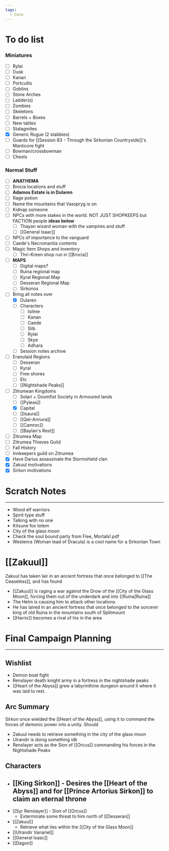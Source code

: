 ```yaml
---
tags:
  - Core
---
```

# To do list
### Miniatures
- [ ] Rylai
- [ ] Dusk
- [ ] Kanan
- [ ] Portcullis
- [ ] Goblins
- [ ] Stone Arches
- [ ] Ladder(s)
- [ ] Zombies
- [ ] Skeletons
- [ ] Barrels + Boxes
- [ ] New tables
- [ ] Stalagmites
- [x] Generic Rogue (2 stabbies)
- [ ] Guards for [[Session 83 - Through the Sirkonian Countryside]]'s Manticore fight
- [ ] Bowman/crossbowman
- [ ] Chests
### Normal Stuff
- [ ] **ANATHEMA**
- [ ] Brocia locations and stuff
- [ ] **Adamos Estate is in Dularen**
- [ ] Rage potion
- [ ] Name the mountains that Vasspryg is on
- [ ] Kidnap someone
- [ ] NPCs with more stakes in the world. NOT JUST SHOPKEEPS but FACTION people **ideas below**
	- [ ] Thayan wizard woman with the vampires and stuff
	- [ ] [[General Isaac]]
- [ ] NPCs of importance to the vanguard
- [ ] Caede's Necromantia contents
- [ ] Magic Item Shops and inventory
	- [ ] Thri-Kreen shop run in [[Brocia]]
- [ ] **MAPS**
	- [ ] Digital maps?
	- [ ] Ruina regional map
	- [ ] Kyral Regional Map
	- [ ] Desseran Regional Map
	- [ ] Sirkonos
- [ ] Bring all notes over
	- [x] Dularen
	- [ ] Characters
		- [ ] Isilme
		- [ ] Kanan
		- [ ] Caede
		- [ ] Silb
		- [ ] Rylei
		- [ ] Skye
		- [ ] Adhara
	- [ ] Session notes archive
- [ ] Eranulaid Regions
	- [ ] Desseran
	- [ ] Kyral
	- [ ] Free shores
	- [ ] Etc
	- [ ] [[Nightshade Peaks]]
- [ ] Zitrumean Kingdoms
	- [ ] Solari + Doomfist Society in Armoured lands
	- [ ] [[Pyleas]]
	- [x] Capital
	- [ ] [[Isaura]]
	- [ ] [[Qel-Annura]]
	- [ ] [[Camroc]]
	- [ ] [[Baylan's Rest]]
- [ ] Zitrumea Map
- [ ] Zitrumea Thieves Guild
- [ ] Fall History
- [ ] Innkeepers guild on Zitrumea
 - [x] Have Darius assassinate the Stormshield clan
- [x] Zakuul motivations
- [x] Sirkon motivations
# Scratch Notes
---
- Wood elf warriors
- Spirit type stuff
- Talking with no one
- Kitsune fox totem
- City of the glass moon
- Check the soul bound party from Flee, Mortals!.pdf
- Westenra (Woman lead of Dracula) is a cool name for a Sirkonian Town
# [[Zakuul]]
Zakuul has taken lair in an ancient fortress that once belonged to [[The Ceaseless]], and has found
- [[Zakuul]] is raging a war against the Drow of the [[City of the Glass Moon]], forcing them out of the underdark and into [[Ruina|Ruina]]
- The Helm is causing him to attack other locations
- He has laired in an ancient fortress that once belonged to the sorcerer king of old Ruina in the mountains south of Splitmount
- [[Harrix]] becomes a rival of his in the area
# Final Campaign Planning
---
## Wishlist
- Demon boat fight
- Renslayer death knight army in a fortress in the nightshade peaks
- [[Heart of the Abyss]] grew a labyrinthine dungeon around it where it was laid to rest.
## Arc Summary
Sirkon once wielded the [[Heart of the Abyss]], using it to command the forces of demonic power into a unity. Should 
- Zakuul needs to retrieve something in the city of the glass moon
- Ulrandir is doing something idk
- Renslayer acts as the Sion of [[Orcus]] commanding his forces in the Nightshade Peaks
## Characters
- [[King Sirkon]] - Desires the [[Heart of the Abyss]] and for [[Prince Artorius Sirkon]] to claim an eternal throne
	- 
- [[Syr Renslayer]] - Sion of [[Orcus]]
	- Exterminate some threat to him north of [[Desseran]]
- [[Zakuul]]
	- Retrieve what lies within the [[City of the Glass Moon]]
- [[Ulrandir Vanariel]]
- [[General Isaac]]
- [[Dagon]]